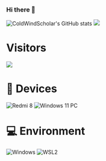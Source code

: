 ### Hi there 👋
![ColdWindScholar's GitHub stats](https://github-readme-stats.vercel.app/api?username=ColdWindScholar&show_icons=true&theme=tokyonight)
![](https://github-readme-stats.vercel.app/api/top-langs/?username=ColdWindScholar&layout=compact&langs_count=10&theme=radical)
# Visitors
![](https://count.getloli.com/get/@ColdWindScholar?theme=gelbooru)
# 📱 Devices
![Redmi 8](https://img.shields.io/badge/Redmi%208-ED9121?style=flat-square&logo=redmi&logoColor=ffffff)
![Windows 11 PC](https://img.shields.io/badge/Windows%2011-00BBFF?style=flat-square&logo=Windows&logoColor=ffffff)
# 💻 Environment
![Windows](https://img.shields.io/badge/Windows%2011-00BBFF?style=flat-square&logo=Windows&logoColor=ffffff)
![WSL2](https://img.shields.io/badge/Ubuntu%2022%2e04-dd4814?style=flat-square&logo=ubuntu&logoColor=ffffff)

